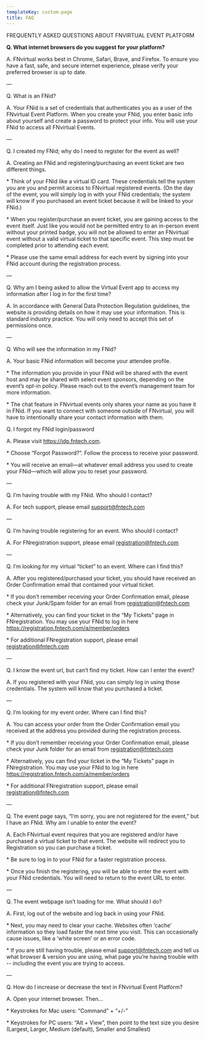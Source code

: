 ```yaml
---
templateKey: custom-page
title: FAQ
---
```

FREQUENTLY ASKED QUESTIONS ABOUT FNVIRTUAL EVENT PLATFORM

**Q. What internet browsers do you suggest for your platform?**

A. FNvirtual works best in Chrome, Safari, Brave, and Firefox. To ensure you have a fast, safe, and secure internet experience, please verify your preferred browser is up to date.

—

Q. What is an FNid?

A. Your FNid is a set of credentials that authenticates you as a user of the FNvirtual Event Platform. When you create your FNid, you enter basic info about yourself and create a password to protect your info. You will use your FNid to access all FNvirtual Events.

—

Q. I created my FNid; why do I need to register for the event as well?

A. Creating an FNid and registering/purchasing an event ticket are two different things.

\* Think of your FNid like a virtual ID card. These credentials tell the system you are you and permit access to FNvirtual registered events. (On the day of the event, you will simply log in with your FNid credentials; the system will know if you purchased an event ticket because it will be linked to your FNid.)

\* When you register/purchase an event ticket, you are gaining access to the event itself. Just like you would not be permitted entry to an in-person event without your printed badge, you will not be allowed to enter an FNvirtual event without a valid virtual ticket to that specific event. This step must be completed prior to attending each event.

\* Please use the same email address for each event by signing into your FNid account during the registration process.

—

Q. Why am I being asked to allow the Virtual Event app to access my information after I log in for the first time?

A. In accordance with General Data Protection Regulation guidelines, the website is providing details on how it may use your information. This is standard industry practice. You will only need to accept this set of permissions once.

—

Q. Who will see the information in my FNid?

A. Your basic FNid information will become your attendee profile.

\* The information you provide in your FNid will be shared with the event host and may be shared with select event sponsors, depending on the event’s opt-in policy. Please reach out to the event’s management team for more information.

\* The chat feature in FNvirtual events only shares your name as you have it in FNid. If you want to connect with someone outside of FNvirtual, you will have to intentionally share your contact information with them.





Q. I forgot my FNid login/password

A. Please visit https://idp.fntech.com.

\* Choose “Forgot Password?”. Follow the process to receive your password.

\* You will receive an email—at whatever email address you used to create your FNid—which will allow you to reset your password.

—

Q. I’m having trouble with my FNid. Who should I contact?

A. For tech support, please email support@fntech.com

—

Q. I’m having trouble registering for an event. Who should I contact?

A. For FNregistration support, please email registration@fntech.com

—

Q. I’m looking for my virtual “ticket” to an event. Where can I find this?

A. After you registered/purchased your ticket, you should have received an Order Confirmation email that contained your virtual ticket.

\* If you don’t remember receiving your Order Confirmation email, please check your Junk/Spam folder for an email from registration@fntech.com

\* Alternatively, you can find your ticket in the “My Tickets” page in FNregistration. You may use your FNid to log in here https://registration.fntech.com/a/member/orders

\* For additional FNregistration support, please email registration@fntech.com

—

Q. I know the event url, but can’t find my ticket. How can I enter the event?

A. If you registered with your FNid, you can simply log in using those credentials. The system will know that you purchased a ticket.

—

Q. I’m looking for my event order. Where can I find this?

A. You can access your order from the Order Confirmation email you received at the address you provided during the registration process.

\* If you don’t remember receiving your Order Confirmation email, please check your Junk folder for an email from registration@fntech.com

\* Alternatively, you can find your ticket in the “My Tickets” page in FNregistration. You may use your FNid to log in here https://registration.fntech.com/a/member/orders

\* For additional FNregistration support, please email registration@fntech.com

—

Q. The event page says, “I’m sorry, you are not registered for the event,” but I have an FNid. Why am I unable to enter the event?

A. Each FNvirtual event requires that you are registered and/or have purchased a virtual ticket to that event. The website will redirect you to Registration so you can purchase a ticket.

\* Be sure to log in to your FNid for a faster registration process.

\* Once you finish the registering, you will be able to enter the event with your FNid credentials. You will need to return to the event URL to enter.

—

Q. The event webpage isn’t loading for me. What should I do?

A. First, log out of the website and log back in using your FNid.

\* Next, you may need to clear your cache. Websites often ‘cache’ information so they load faster the next time you visit. This can occasionally cause issues, like a ‘white screen’ or an error code.

\* If you are still having trouble, please email support@fntech.com and tell us what browser & version you are using, what page you’re having trouble with -- including the event you are trying to access.

—

Q. How do I increase or decrease the text in FNvirtual Event Platform?

A. Open your internet browser. Then…

\* Keystrokes for Mac users: “Command” + “+/-”

\* Keystrokes for PC users: “Alt + View”, then point to the text size you desire (Largest, Larger, Medium (default), Smaller and Smallest)